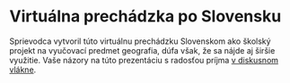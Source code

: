 Virtuálna prechádzka po Slovensku
=================================

Sprievodca vytvoril túto virtuálnu prechádzku Slovenskom ako školský projekt 
na vyučovací predmet geografia, dúfa však, že sa nájde aj širšie využitie. Vaše 
názory na túto prezentáciu s radosťou príjma [v diskusnom vlákne](http://djpw.cz/160599#breadcrumb2). 
